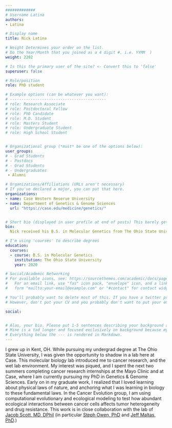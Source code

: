 ```yaml
---
#############
# Username Latina
authors:
- Latina

# Display name
title: Nick Latina

# Weight Determines your order on the list. 
# Do the Year/Month that you joined as a 4 digit #, i.e. YYMM  )
weight: 2202

# Is this the primary user of the site? <- Convert this to 'false'
superuser: false

# Role/position
role: PhD student 

# Example options (can be whatever you want):
# ------------------------------------------
# role: Research Associate
# role: Postdoctoral Fellow
# role: PhD Candidate
# role: M.D. Student
# role: Masters Student
# role: Undergraduate Student
# role: High School Student


# Organizational group (*must* be one of the options below):
user_groups:
# - Grad Students
# - Postdocs
# - Grad Students
# - Undergraduates 
 - Alumni

# Organizations/Affiliations (URLs aren't necessary)
# If you've declared a major, you can put that here. 
organizations:
- name: Case Western Reserve University
- name: Department of Genetics & Genome Sciences
  url: "https://case.edu/medicine/genetics/"


# Short bio (displayed in user profile at end of posts) This barely gets used, so don't bother. 
bio: 
  Nick received his B.S. in Molecular Genetics from The Ohio State University.

# I'm using 'courses' to describe degrees
education:
  courses:
  - course: B.S. in Molecular Genetics
    institution: The Ohio State University
    year: 2020

# Social/Academic Networking
# For available icons, see: https://sourcethemes.com/academic/docs/page-builder/#icons
#   For an email link, use "fas" icon pack, "envelope" icon, and a link in the
#   form "mailto:your-email@example.com" or "#contact" for contact widget.

# You'll probably want to delete most of this. If you have a twitter presence or active linkedin/githup, please add.
# However, don't put your CV and you probably don't want to put your email, unless you're ready for a bit of spam. 

social:


# Alas, your bio. Please put 1-5 sentences describing your background and 1-5 sentences describing your interests.
# Mine is a tad longer and focused exclusively on background because my research interests are elsewhere on the site.
# Everything below the --- is rendered in Markdown. 
---
```


I grew up in Kent, OH. While pursuing my undergrad degree at The Ohio State University, I was given the opportunity to shadow in a lab here at Case. This molecular biology lab introduced me to cancer research, and the wet lab environment. My interest was piqued, and I spent the next two summers completing cancer research internships at the Mayo Clinic and at Case, where I am currently pursuing my PhD in Genetics & Genome Sciences. Early on in my graduate work, I realized that I loved learning about physical laws of nature, and anchoring what I was learning in biology to these fundamental laws. 
In the Cancer Evolution group, I am using computational evolutionary and ecological modeling to test how abundant ecological interactions between cancer cells affects tumor heterogeneity and drug resistance. This work is in close collaboration with the lab of [Jacob Scott, MD, DPhil](https://www.lerner.ccf.org/thor/scott/lab/) (in particular [Steph Owen, PhD](https://www.lerner.ccf.org/thor/scott/lab/ppl-stephowen.html) and [Jeff Maltas, PhD](https://www.lerner.ccf.org/thor/scott/lab/ppl-jeffmaltas.html).)
